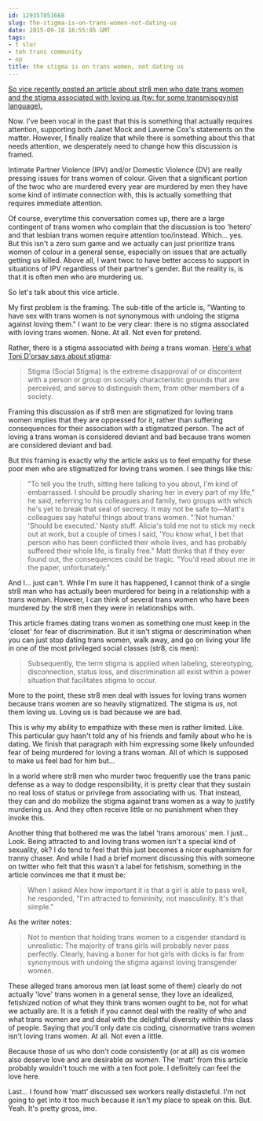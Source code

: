 ```yaml
---
id: 129357851668
slug: the-stigma-is-on-trans-women-not-dating-us
date: 2015-09-18 16:55:05 GMT
tags:
- t slur
- teh trans community
- op
title: the stigma is on trans women, not dating us
---
```

[So vice recently posted an article about str8 men who date trans women and the stigma associated with loving us (tw: for some transmisogynist language).][1]

Now. I've been vocal in the past that this is something that actually requires attention, supporting both Janet Mock and Laverne Cox's statements on the matter. However, I finally realize that while there is something about this that needs attention, we desperately need to change how this discussion is framed.

Intimate Partner Violence (IPV) and/or Domestic Violence (DV) are really pressing issues for trans women of colour. Given that a significant portion of the twoc who are murdered every year are murdered by men they have some kind of intimate connection with, this is actually something that requires immediate attention.

Of course, everytime this conversation comes up, there are a large contingent of trans women who complain that the discussion is too 'hetero' and that lesbian trans women require attention too/instead. Which... yes. But this isn't a zero sum game and we actually can just prioritize trans women of colour in a general sense, especially on issues that are actually getting us killed. Above all, I want twoc to have better access to support in situations of IPV regardless of their partner's gender. But the reality is, is that it is often men who are murdering us.

So let's talk about this vice article.

My first problem is the framing. The sub-title of the article is, "Wanting to have sex with trans women is not synonymous with undoing the stigma against loving them." I want to be very clear: there is no stigma associated with loving trans women. None. At all. Not even for pretend.

Rather, there is a stigma associated with _being_ a trans woman. [Here's what Toni D'orsay says about stigma][2]:

> Stigma (Social Stigma) is the extreme disapproval of or discontent with a person or group on socially characteristic grounds that are perceived, and serve to distinguish them, from other members of a society.

Framing this discussion as if str8 men are stigmatized for loving trans women implies that they are oppressed for it, rather than suffering consequences for their association _with_ a stigmatized person. The act of loving a trans woman is considered deviant and bad because trans women are considered deviant and bad.

But this framing is exactly why the article asks us to feel empathy for these poor men who are stigmatized for loving trans women. I see things like this:

> "To tell you the truth, sitting here talking to you about, I'm kind of embarrassed. I should be proudly sharing her in every part of my life," he said, referring to his colleagues and family, two groups with which he's yet to break that seal of secrecy. It may not be safe to—Matt's colleagues say hateful things about trans women. "'Not human.' 'Should be executed.' Nasty stuff. Alicia's told me not to stick my neck out at work, but a couple of times I said, 'You know what, I bet that person who has been conflicted their whole lives, and has probably suffered their whole life, is finally free." Matt thinks that if they ever found out, the consequences could be tragic. "You'd read about me in the paper, unfortunately."

And I... just can't. While I'm sure it has happened, I cannot think of a single str8 man who has actually been murdered for being in a relationship with a trans woman. However, I can think of several trans women who have been murdered by the str8 men they were in relationships with.

This article frames dating trans women as something one must keep in the 'closet' for fear of discrimination. But it isn't stigma or descrimination when you can just stop dating trans women, walk away, and go on living your life in one of the most privileged social classes (str8, cis men):

> Subsequently, the term stigma is applied when labeling, stereotyping, disconnection, status loss, and discrimination all exist within a power situation that facilitates stigma to occur.

More to the point, these str8 men deal with issues for loving trans women because trans women are so heavily stigmatized. The stigma is _us_, not them loving us. Loving us is bad because we are bad.

This is why my ability to empathize with these men is rather limited. Like. This particular guy hasn't told any of his friends and family about who he is dating. We finish that paragraph with him expressing some likely unfounded fear of being murdered for loving a trans woman. All of which is supposed to make us feel bad for him but...

In a world where str8 men who murder twoc frequently use the trans panic defense as a way to dodge responsibility, it is pretty clear that they sustain no real loss of status or privilege from associating with us. That instead, they can and do mobilize the stigma against trans women as a way to justify murdering us. And they often receive little or no punishment when they invoke this.

Another thing that bothered me was the label 'trans amorous' men. I just... Look. Being attracted to and loving trans women isn't a special kind of sexuality, ok? I do tend to feel that this just becomes a nicer euphamism for tranny chaser. And while I had a brief moment discussing this with someone on twitter who felt that this wasn't a label for fetishism, something in the article convinces me that it must be:

> When I asked Alex how important it is that a girl is able to pass well, he responded, "I'm attracted to femininity, not masculinity. It's that simple."

As the writer notes:

> Not to mention that holding trans women to a cisgender standard is unrealistic: The majority of trans girls will probably never pass perfectly. Clearly, having a boner for hot girls with dicks is far from synonymous with undoing the stigma against loving transgender women.

These alleged trans amorous men (at least some of them) clearly do not actually 'love' trans women in a general sense, they love an idealized, fetishized notion of what they think trans women ought to be, not for what we actually are. It is a fetish if you cannot deal with the reality of who and what trans women are and deal with the delightful diversity within this class of people. Saying that you'll only date cis coding, cisnormative trans women isn't loving trans women. At all. Not even a little.

Because those of us who don't code consistently (or at all) as cis women also deserve love and are desirable _as women_. The 'matt' from this article probably wouldn't touch me with a ten foot pole. I definitely can feel the love here.

Last... I found how 'matt' discussed sex workers really distasteful. I'm not going to get into it too much because it isn't my place to speak on this. But. Yeah. It's pretty gross, imo.

[1]: http://syx.pw/1P7cOMX
[2]: http://syx.pw/1NBhR9E